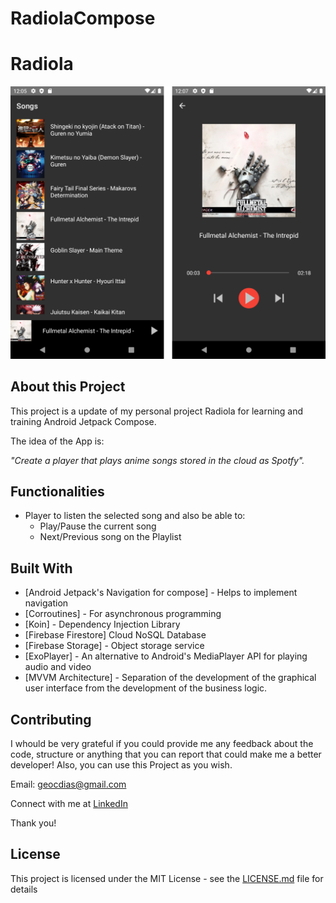 # RadiolaCompose

# Radiola

![Home Screen](https://github.com/geocdias/Radiola/blob/main/screenshots/home_and_player.png?s=200)

## About this Project

This project is a update of my personal project Radiola for learning and training Android Jetpack Compose.

The idea of the App is:

_"Create a player that plays anime songs stored in the cloud as Spotfy"._

## Functionalities

- Player to listen the selected song and also be able to:
	- Play/Pause the current song
	- Next/Previous song on the Playlist

## Built With

- [Android Jetpack's Navigation for compose] - Helps to implement navigation
- [Corroutines] - For asynchronous programming
- [Koin] - Dependency Injection Library
- [Firebase Firestore] Cloud NoSQL Database
- [Firebase Storage] - Object storage service
- [ExoPlayer] - An alternative to Android's MediaPlayer API for playing audio and video
- [MVVM Architecture] - Separation of the development of the graphical user interface from the development of the business logic.


## Contributing

I whould be very grateful if you could provide me any feedback about the code, structure or anything that you can report that could make me a better developer!
Also, you can use this Project as you wish.

Email: geocdias@gmail.com

Connect with me at [LinkedIn](https://www.linkedin.com/in/georgecdias/)

Thank you!

## License

This project is licensed under the MIT License - see the [LICENSE.md](https://github.com/geocdias/Radiola/blob/main/LICENSE) file for details

